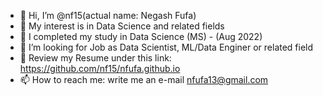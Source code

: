 - 👋 Hi, I’m @nf15(actual name: Negash Fufa)
- 👀 My interest is in Data Science and related fields
- 🌱 I completed my study in Data Science (MS) - (Aug 2022)
- 💞️ I’m looking for Job as Data Scientist, ML/Data Enginer or related field
- 🌱 Review my Resume under this link: https://github.com/nf15/nfufa.github.io
- 📫 How to reach me: write me an e-mail
              nfufa13@gmail.com

<!---
nfufa/nfufa is a ✨ special ✨ repository because its `README.md` (this file) appears on your GitHub profile.
You can click the Preview link to take a look at your changes.
--->
